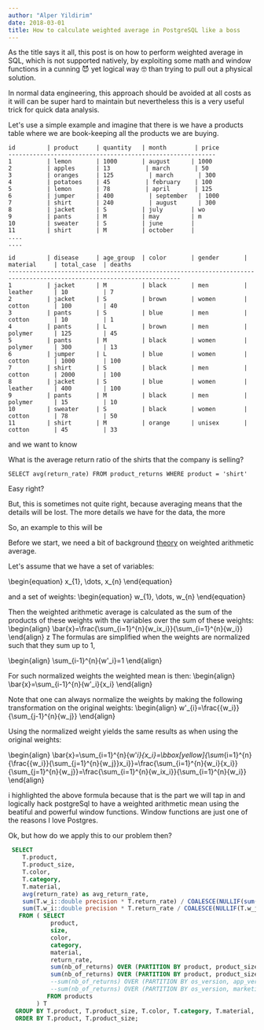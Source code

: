 ```yaml
---
author: "Alper Yildirim"
date: 2018-03-01
title: How to calculate weighted average in PostgreSQL like a boss
---
```


As the title says it all, this post is on how to perform weighted average in SQL, which is not supported natively, by exploiting some math and window functions in a cunning 😈 yet logical way 🤓
than trying to pull out a physical solution. 

In normal data engineering, this approach should be avoided at all costs as it will can be super hard to maintain
but nevertheless this is a very useful trick for quick data analysis.

Let's use a simple example and imagine that there is we have a products table where we are book-keeping all the products
we are buying. 

```
id         | product     | quantity   | month        | price
-----------------------------------------------------------
1          | lemon       | 1000       | august      | 1000 
2          | apples      | 13          | march       | 50   
3          | oranges     | 125          | march       | 300    
4          | potatoes    | 45          | february    | 100   
5          | lemon       | 78          | april       | 125
6          | jumper      | 400          | september   | 1000
7          | shirt       | 240          | august      | 300
8          | jacket      | S          | july        | wo
9          | pants       | M          | may         | m
10         | sweater     | S          | june        | 
11         | shirt       | M          | october     |
....
....
```



```
id         | disease     | age_group  | color       | gender       | material     | total_case  | deaths 
-----------------------------------------------------------------------------------------------------------------------
1          | jacket      | M          | black       | men          | leather      | 10          | 7
2          | jacket      | S          | brown       | women        | cotton       | 100         | 40
3          | pants       | S          | blue        | men          | cotton       | 10          | 1
4          | pants       | L          | brown       | men          | polymer      | 125         | 45
5          | pants       | M          | black       | women        | polymer      | 300         | 13
6          | jumper      | L          | blue        | women        | cotton       | 1000        | 100
7          | shirt       | S          | black       | men          | cotton       | 2000        | 100
8          | jacket      | S          | blue        | women        | leather      | 400         | 100
9          | pants       | M          | black       | men          | polymer      | 15          | 10
10         | sweater     | S          | black       | women        | cotton       | 78          | 50
11         | shirt       | M          | orange      | unisex       | cotton       | 45          | 33
```
and we want to know

What is the average return ratio of the shirts that the company is selling?

`SELECT avg(return_rate) FROM product_returns WHERE product = 'shirt'`

Easy right?

But, this is sometimes not quite right, because averaging means that the details will be lost. The more details we have for the data,
the more 

So, an example to this will be
 



Before we start, we need a bit of background [theory] on weighted arithmetic average. 

Let's assume that we have a set of variables:

\begin{equation}
x\_{1}, \dots, x\_{n} 
\end{equation}

and a set of weights:
\begin{equation}
w\_{1}, \dots, w\_{n}
\end{equation}

Then the weighted arithmetic average is calculated as the sum of the products of these weights with the variables over the sum of these weights:
\begin{align}
\bar{x}=\frac{\sum_{i=1}^{n}{w_ix_i}}{\sum_{i=1}^{n}{w_i}}
\end{align}
z
The formulas are simplified when the weights are normalized such that they sum up to 1,

\begin{align}
\sum_{i-1}^{n}{w'_i}=1
\end{align}

For such normalized weights the weighted mean is then:
\begin{align}
\bar{x}=\sum_{i-1}^{n}{w'_i}{x_i}
\end{align}

Note that one can always normalize the weights by making the following transformation on the original weights:
\begin{align}
w'\_{i}=\frac{{w_i}}{\sum_{j-1}^{n}{w_j}}
\end{align}

Using the normalized weight yields the same results as when using the original weights:

\begin{align}
\bar{x}=\sum_{i=1}^{n}{w'_i}{x_i}=\bbox[yellow]{\sum_{i=1}^{n}{\frac{{w_i}}{\sum_{j=1}^{n}{w_j}}x_i}}=\frac{\sum_{i=1}^{n}{w_i}{x_i}}{\sum_{j=1}^{n}{w_j}}=\frac{\sum_{i=1}^{n}{w_ix_i}}{\sum_{i=1}^{n}{w_i}}
\end{align}

i highlighted the above formula because that is the part we will tap in and logically hack
postgreSql to have a weighted arithmetic mean using the beatiful and powerful window functions. Window functions
are just one of the reasons I love Postgres.

Ok, but how do we apply this to our problem then? 




```sql
 SELECT 
    T.product,
    T.product_size,
    T.color,
    T.category,
    T.material,
    avg(return_rate) as avg_return_rate,
    sum(T.w_i::double precision * T.return_rate) / COALESCE(NULLIF(sum(T.w_i), 0::numeric), 1::bigint::numeric)::double precision AS avg_return,
    sum(T.w_i::double precision * T.return_rate / COALESCE(NULLIF(T.w_j, 0), 1::bigint)::double precision) OVER (PARTITION BY T.product, T.product_size, T.color, T.categoryy) AS weighted_average_return,
   FROM ( SELECT 
            product,
            size,
            color,
            category,
            material,
            return_rate,
            sum(nb_of_returns) OVER (PARTITION BY product, product_size, color, category, material) AS w_i,
            sum(nb_of_returns) OVER (PARTITION BY product, product_size, color, category) AS w_j,
            --sum(nb_of_returns) OVER (PARTITION BY os_version, app_version, marketing_name, model, event) AS w_i,
            --sum(nb_of_returns) OVER (PARTITION BY os_version, marketing_name, model, event) AS w_j,
           FROM products
        ) T
  GROUP BY T.product, T.product_size, T.color, T.category, T.material, T.avg_return_rate, T.w_i, T.w_j
  ORDER BY T.product, T.product_size;
```

[theory]: https://en.wikipedia.org/wiki/Weighted_arithmetic_mean
[window functions]: https://en.wikipedia.org/wiki/Weighted_arithmetic_mean